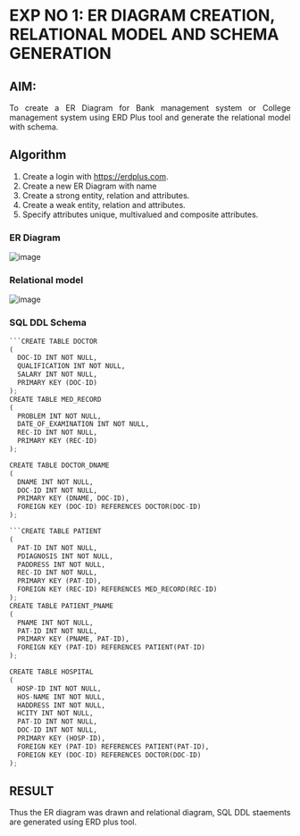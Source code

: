 # EXP NO 1: ER DIAGRAM CREATION, RELATIONAL MODEL AND SCHEMA GENERATION  

## AIM:
<div align="justify">
   To create a ER Diagram for Bank management system or College management system using ERD Plus tool and generate the relational model with schema. 
</div>

## Algorithm
1. Create a login with https://erdplus.com.
2. Create a new ER Diagram with name
3. Create a strong entity, relation and attributes.
4. Create a weak entity, relation and attributes.
5. Specify attributes unique, multivalued and composite attributes.

### ER Diagram 
![image](https://github.com/prithviraj5703/DBMS/assets/121418418/8a829b03-57c8-4d2b-a743-183a17360cc9)


### Relational model

![image](https://github.com/prithviraj5703/DBMS/assets/121418418/b946fd13-de53-4833-9ef9-5e7e49e6f634)

### SQL DDL Schema 
```python
```CREATE TABLE DOCTOR
(
  DOC-ID INT NOT NULL,
  QUALIFICATION INT NOT NULL,
  SALARY INT NOT NULL,
  PRIMARY KEY (DOC-ID)
);
CREATE TABLE MED_RECORD
(
  PROBLEM INT NOT NULL,
  DATE_OF_EXAMINATION INT NOT NULL,
  REC-ID INT NOT NULL,
  PRIMARY KEY (REC-ID)
);

CREATE TABLE DOCTOR_DNAME
(
  DNAME INT NOT NULL,
  DOC-ID INT NOT NULL,
  PRIMARY KEY (DNAME, DOC-ID),
  FOREIGN KEY (DOC-ID) REFERENCES DOCTOR(DOC-ID)
);

```CREATE TABLE PATIENT
(
  PAT-ID INT NOT NULL,
  PDIAGNOSIS INT NOT NULL,
  PADDRESS INT NOT NULL,
  REC-ID INT NOT NULL,
  PRIMARY KEY (PAT-ID),
  FOREIGN KEY (REC-ID) REFERENCES MED_RECORD(REC-ID)
);
CREATE TABLE PATIENT_PNAME
(
  PNAME INT NOT NULL,
  PAT-ID INT NOT NULL,
  PRIMARY KEY (PNAME, PAT-ID),
  FOREIGN KEY (PAT-ID) REFERENCES PATIENT(PAT-ID)
);

CREATE TABLE HOSPITAL
(
  HOSP-ID INT NOT NULL,
  HOS-NAME INT NOT NULL,
  HADDRESS INT NOT NULL,
  HCITY INT NOT NULL,
  PAT-ID INT NOT NULL,
  DOC-ID INT NOT NULL,
  PRIMARY KEY (HOSP-ID),
  FOREIGN KEY (PAT-ID) REFERENCES PATIENT(PAT-ID),
  FOREIGN KEY (DOC-ID) REFERENCES DOCTOR(DOC-ID)
);
```
## RESULT 
<div align="justify">
Thus the ER diagram was drawn and relational diagram, SQL DDL staements are generated using ERD plus tool.
</div>
